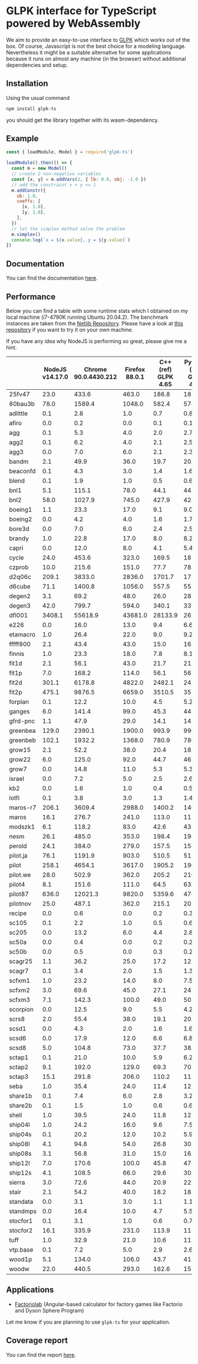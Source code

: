 # GLPK interface for TypeScript powered by WebAssembly

We aim to provide an easy-to-use interface to [GLPK](https://www.gnu.org/software/glpk/) which works out of the box.
Of course, Javascript is not the best choice for a modeling language.
Nevertheless it might be a suitable alternative for some applications because it runs on almost any machine (in the browser) without additional dependencies and setup.

## Installation

Using the usual command

```sh
npm install glpk-ts
```

you should get the library together with its wasm-dependency.

## Example

```js
const { loadModule, Model } = require('glpk-ts')

loadModule().then(() => {
  const m = new Model()
  // create 2 non-negative variables
  const [x, y] = m.addVars(2, { lb: 0.0, obj: -1.0 })
  // add the constraint x + y <= 1
  m.addConstr({
    ub: 1.0,
    coeffs: [
      [x, 1.0],
      [y, 1.0],
    ],
  })
  // let the simplex method solve the problem
  m.simplex()
  console.log(`x = ${x.value}, y = ${y.value}`)
})
```

## Documentation

You can find the documentation [here](https://glpk-ts.surge.sh).

## Performance

Below you can find a table with some runtime stats which I obtained on my local machine (i7-4790K running Ubuntu 20.04.2).
The benchmark instances are taken from the [Netlib Repository](https://www.netlib.org/lp/data/).
Please have a look at [this repository](https://github.com/wotzlaff/glpk-netlib) if you want to try it on your own machine.

If you have any idea why NodeJS is performing so great, please give me a hint.

|  | NodeJS<br>v14.17.0 | Chrome<br>90.0.4430.212 | Firefox <br>88.0.1 | C++ (ref)<br>GLPK 4.65 | PyGLPK (ref)<br>GLPK 4.65 |
|-|-|-|-|-|-|
| 25fv47 | 23.0 | 433.6 | 463.0 | 186.8 | 185.7 |
| 80bau3b | 78.0 | 1589.4 | 1048.0 | 582.4 | 574.8 |
| adlittle | 0.1 | 2.8 | 1.0 | 0.7 | 0.8 |
| afiro | 0.0 | 0.2 | 0.0 | 0.1 | 0.1 |
| agg | 0.1 | 5.3 | 4.0 | 2.0 | 2.7 |
| agg2 | 0.1 | 6.2 | 4.0 | 2.1 | 2.5 |
| agg3 | 0.0 | 7.0 | 6.0 | 2.1 | 2.3 |
| bandm | 2.1 | 49.9 | 36.0 | 19.7 | 20.6 |
| beaconfd | 0.1 | 4.3 | 3.0 | 1.4 | 1.6 |
| blend | 0.1 | 1.9 | 1.0 | 0.5 | 0.6 |
| bnl1 | 5.1 | 115.1 | 78.0 | 44.1 | 44.9 |
| bnl2 | 58.0 | 1027.9 | 745.0 | 427.9 | 428.4 |
| boeing1 | 1.1 | 23.3 | 17.0 | 9.1 | 9.0 |
| boeing2 | 0.0 | 4.2 | 4.0 | 1.6 | 1.7 |
| bore3d | 0.0 | 7.0 | 6.0 | 2.4 | 2.5 |
| brandy | 1.0 | 22.8 | 17.0 | 8.0 | 8.2 |
| capri | 0.0 | 12.0 | 8.0 | 4.1 | 5.4 |
| cycle | 24.0 | 453.6 | 323.0 | 169.5 | 181.0 |
| czprob | 10.0 | 215.6 | 151.0 | 77.7 | 78.3 |
| d2q06c | 209.1 | 3833.0 | 2836.0 | 1701.7 | 1728.5 |
| d6cube | 71.1 | 1400.8 | 1056.0 | 557.5 | 557.9 |
| degen2 | 3.1 | 69.2 | 48.0 | 26.0 | 28.2 |
| degen3 | 42.0 | 799.7 | 594.0 | 340.1 | 337.0 |
| dfl001 | 3408.1 | 55618.9 | 43681.0 | 28133.9 | 26272.0 |
| e226 | 0.0 | 16.0 | 13.0 | 9.4 | 6.6 |
| etamacro | 1.0 | 26.4 | 22.0 | 9.0 | 9.2 |
| fffff800 | 2.1 | 43.4 | 43.0 | 15.0 | 16.1 |
| finnis | 1.0 | 23.3 | 18.0 | 7.8 | 8.1 |
| fit1d | 2.1 | 56.1 | 43.0 | 21.7 | 21.0 |
| fit1p | 7.0 | 168.2 | 114.0 | 56.1 | 56.8 |
| fit2d | 301.1 | 6178.8 | 4822.0 | 2482.1 | 2427.5 |
| fit2p | 475.1 | 9876.5 | 6659.0 | 3510.5 | 3516.4 |
| forplan | 0.1 | 12.2 | 10.0 | 4.5 | 5.2 |
| ganges | 6.0 | 141.4 | 99.0 | 45.3 | 44.7 |
| gfrd-pnc | 1.1 | 47.9 | 29.0 | 14.1 | 14.1 |
| greenbea | 129.0 | 2390.1 | 1900.0 | 993.9 | 990.8 |
| greenbeb | 102.1 | 1932.2 | 1368.0 | 780.9 | 780.7 |
| grow15 | 2.1 | 52.2 | 38.0 | 20.4 | 18.7 |
| grow22 | 6.0 | 125.0 | 92.0 | 44.7 | 46.1 |
| grow7 | 0.0 | 14.8 | 11.0 | 5.3 | 5.3 |
| israel | 0.0 | 7.2 | 5.0 | 2.5 | 2.6 |
| kb2 | 0.0 | 1.6 | 1.0 | 0.4 | 0.5 |
| lotfi | 0.1 | 3.8 | 3.0 | 1.3 | 1.4 |
| maros-r7 | 206.1 | 3609.4 | 2988.0 | 1400.2 | 1407.4 |
| maros | 16.1 | 276.7 | 241.0 | 113.0 | 111.9 |
| modszk1 | 6.1 | 118.2 | 83.0 | 42.6 | 43.9 |
| nesm | 26.1 | 485.0 | 353.0 | 198.4 | 198.3 |
| perold | 24.1 | 384.0 | 279.0 | 157.5 | 158.1 |
| pilot.ja | 76.1 | 1191.9 | 903.0 | 510.5 | 512.5 |
| pilot | 258.1 | 4654.1 | 3617.0 | 1905.2 | 1901.8 |
| pilot.we | 28.0 | 502.9 | 362.0 | 205.2 | 210.1 |
| pilot4 | 8.1 | 151.6 | 111.0 | 64.5 | 63.7 |
| pilot87 | 636.0 | 12021.3 | 9820.0 | 5359.6 | 4743.4 |
| pilotnov | 25.0 | 487.1 | 362.0 | 215.1 | 201.6 |
| recipe | 0.0 | 0.6 | 0.0 | 0.2 | 0.3 |
| sc105 | 0.1 | 2.2 | 1.0 | 0.5 | 0.6 |
| sc205 | 0.0 | 13.2 | 6.0 | 4.4 | 2.8 |
| sc50a | 0.0 | 0.4 | 0.0 | 0.2 | 0.2 |
| sc50b | 0.0 | 0.5 | 0.0 | 0.3 | 0.2 |
| scagr25 | 1.1 | 36.2 | 25.0 | 17.2 | 12.6 |
| scagr7 | 0.1 | 3.4 | 2.0 | 1.5 | 1.3 |
| scfxm1 | 1.0 | 23.2 | 14.0 | 8.0 | 7.5 |
| scfxm2 | 3.0 | 69.6 | 45.0 | 27.1 | 24.8 |
| scfxm3 | 7.1 | 142.3 | 100.0 | 49.0 | 50.2 |
| scorpion | 0.0 | 12.5 | 9.0 | 5.5 | 4.2 |
| scrs8 | 2.0 | 55.4 | 38.0 | 19.1 | 20.5 |
| scsd1 | 0.0 | 4.3 | 2.0 | 1.6 | 1.6 |
| scsd6 | 0.0 | 17.9 | 12.0 | 6.6 | 6.8 |
| scsd8 | 5.0 | 104.8 | 73.0 | 37.7 | 38.7 |
| sctap1 | 0.1 | 21.0 | 10.0 | 5.9 | 6.2 |
| sctap2 | 9.1 | 192.0 | 129.0 | 69.3 | 70.2 |
| sctap3 | 15.1 | 291.8 | 206.0 | 110.2 | 112.8 |
| seba | 1.0 | 35.4 | 24.0 | 11.4 | 12.1 |
| share1b | 0.1 | 7.4 | 6.0 | 2.8 | 3.2 |
| share2b | 0.1 | 1.5 | 1.0 | 0.6 | 0.6 |
| shell | 1.0 | 39.5 | 24.0 | 11.8 | 12.7 |
| ship04l | 1.0 | 24.2 | 16.0 | 9.6 | 7.5 |
| ship04s | 0.1 | 20.2 | 12.0 | 10.2 | 5.9 |
| ship08l | 4.1 | 94.8 | 54.0 | 26.8 | 30.0 |
| ship08s | 3.1 | 56.8 | 31.0 | 15.0 | 16.5 |
| ship12l | 7.0 | 170.6 | 100.0 | 45.8 | 47.4 |
| ship12s | 4.1 | 108.5 | 66.0 | 29.6 | 30.0 |
| sierra | 3.0 | 72.6 | 44.0 | 20.9 | 22.0 |
| stair | 2.1 | 54.2 | 40.0 | 18.2 | 18.7 |
| standata | 0.0 | 3.1 | 3.0 | 1.1 | 1.1 |
| standmps | 0.0 | 16.4 | 10.0 | 4.7 | 5.5 |
| stocfor1 | 0.1 | 3.1 | 1.0 | 0.6 | 0.7 |
| stocfor2 | 16.1 | 335.9 | 231.0 | 113.9 | 113.7 |
| tuff | 1.0 | 32.9 | 21.0 | 10.6 | 11.3 |
| vtp.base | 0.1 | 7.2 | 5.0 | 2.9 | 2.6 |
| wood1p | 5.1 | 134.0 | 106.0 | 43.7 | 41.7 |
| woodw | 22.0 | 440.5 | 293.0 | 162.6 | 157.6 |

## Applications

- [Factoriolab](https://factoriolab.github.io/) (Angular-based calculator for factory games like Factorio and Dyson Sphere Program)

Let me know if you are planning to use `glpk-ts` for your application.

## Coverage report

You can find the report [here](https://glpk-ts.surge.sh/coverage).
